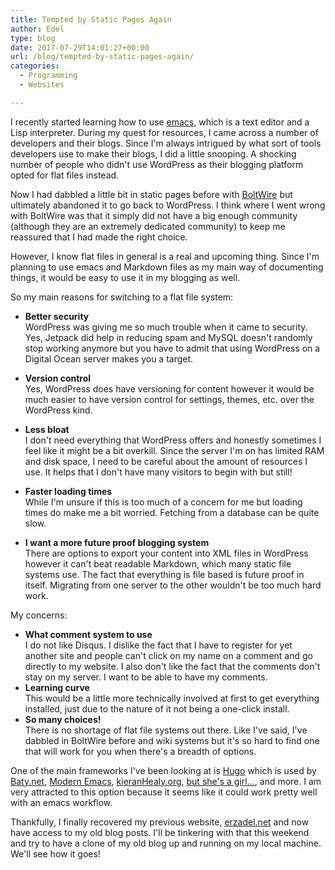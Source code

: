 ```yaml
---
title: Tempted by Static Pages Again
author: Edel
type: blog
date: 2017-07-29T14:01:27+00:00
url: /blog/tempted-by-static-pages-again/
categories:
  - Programming
  - Websites

---
```

I recently started learning how to use [emacs][1], which is a text editor and a Lisp interpreter. During my quest for resources, I came across a number of developers and their blogs. Since I'm always intrigued by what sort of tools developers use to make their blogs, I did a little snooping. A shocking number of people who didn't use WordPress as their blogging platform opted for flat files instead.

Now I had dabbled a little bit in static pages before with [BoltWire][2] but ultimately abandoned it to go back to WordPress. I think where I went wrong with BoltWire was that it simply did not have a big enough community (although they are an extremely dedicated community) to keep me reassured that I had made the right choice.

However, I know flat files in general is a real and upcoming thing. Since I'm planning to use emacs and Markdown files as my main way of documenting things, it would be easy to use it in my blogging as well.

So my main reasons for switching to a flat file system:

  * **Better security**  
    WordPress was giving me so much trouble when it came to security. Yes, Jetpack did help in reducing spam and MySQL doesn't randomly stop working anymore but you have to admit that using WordPress on a Digital Ocean server makes you a target.</li> 

  * **Version control**  
    Yes, WordPress does have versioning for content however it would be much easier to have version control for settings, themes, etc. over the WordPress kind.
  * **Less bloat**  
    I don't need everything that WordPress offers and honestly sometimes I feel like it might be a bit overkill. Since the server I'm on has limited RAM and disk space, I need to be careful about the amount of resources I use. It helps that I don't have many visitors to begin with but still!
  * **Faster loading times**  
    While I'm unsure if this is too much of a concern for me but loading times do make me a bit worried. Fetching from a database can be quite slow.
  * **I want a more future proof blogging system**  
    There are options to export your content into XML files in WordPress however it can't beat readable Markdown, which many static file systems use. The fact that everything is file based is future proof in itself. Migrating from one server to the other wouldn't be too much hard work.

My concerns:

  * **What comment system to use**  
    I do not like Disqus. I dislike the fact that I have to register for yet another site and people can't click on my name on a comment and go directly to my website. I also don't like the fact that the comments don't stay on my server. I want to be able to have my comments.
  * **Learning curve**  
    This would be a little more technically involved at first to get everything installed, just due to the nature of it not being a one-click install.
  * **So many choices!**  
    There is no shortage of flat file systems out there. Like I've said, I've dabbled in BoltWire before and wiki systems but it's so hard to find one that will work for you when there's a breadth of options.

One of the main frameworks I've been looking at is [Hugo][3] which is used by [Baty.net][4], [Modern Emacs][5], [kieranHealy.org][6], [but she's a girl&#8230;][7], and more. I am very attracted to this option because it seems like it could work pretty well with an emacs workflow.

Thankfully, I finally recovered my previous website, [erzadel.net][8] and now have access to my old blog posts. I'll be tinkering with that this weekend and try to have a clone of my old blog up and running on my local machine. We'll see how it goes!

 [1]: https://www.gnu.org/software/emacs/
 [2]: https://www.boltwire.com/
 [3]: http://gohugo.io/
 [4]: https://baty.net/
 [5]: http://www.modernemacs.com
 [6]: https://kieranhealy.org
 [7]: http://www.rousette.org.uk/blog
 [8]: http://erzadel.net